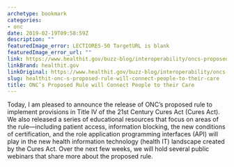 ```yaml
---
archetype: bookmark
categories:
- onc
date: 2019-02-19T09:58:59Z
description: ""
featuredImage_error: LECTIORES-50 TargetURL is blank
featuredImage_error_url: ""
link: https://www.healthit.gov/buzz-blog/interoperability/oncs-proposed-rule-will-connect-people-to-their-care
linkBrand: healthit.gov
linkOriginal: https://www.healthit.gov/buzz-blog/interoperability/oncs-proposed-rule-will-connect-people-to-their-care
slug: healthit-onc-s-proposed-rule-will-connect-people-to-their-care
title: ONC’s Proposed Rule will Connect People to their Care
---
```

Today, I am pleased to announce the release of ONC’s proposed rule to implement provisions in Title IV of the 21st Century Cures Act (Cures Act). We also released a series of educational resources that focus on areas of the rule—including patient access, information blocking, the new conditions of certification, and the role application programming interfaces (API) will play in the new health information technology (health IT) landscape created by the Cures Act. Over the next few weeks, we will hold several public webinars that share more about the proposed rule.

